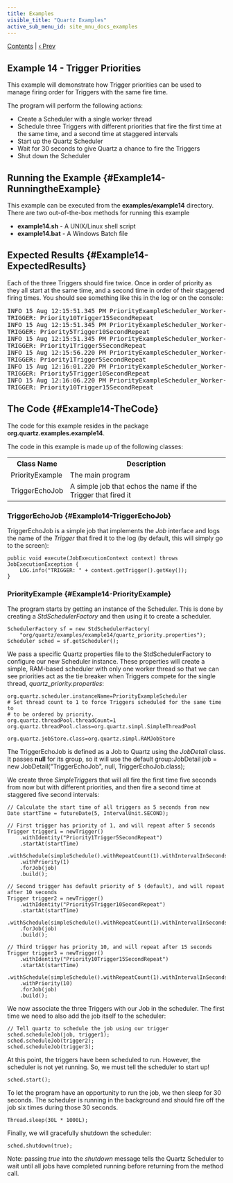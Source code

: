 ```yaml
---
title: Examples
visible_title: "Quartz Examples"
active_sub_menu_id: site_mnu_docs_examples
---
```

<div class="secNavPanel">
          <a href=".">Contents</a> |
	  <a href="Example6.html">&lsaquo;&nbsp;Prev</a>
</div>

## Example 14 - Trigger Priorities

This example will demonstrate how Trigger priorities can be used to manage firing order for Triggers with the same fire time.

The program will perform the following actions:

+ Create a Scheduler with a single worker thread
+ Schedule three Triggers with different priorities that fire the first time at the same time, and a second time at staggered intervals
+ Start up the Quartz Scheduler
+ Wait for 30 seconds to give Quartz a chance to fire the Triggers
+ Shut down the Scheduler



## Running the Example {#Example14-RunningtheExample}

This example can be executed from the **examples/example14** directory.   There are two out-of-the-box methods for running this example


+ **example14.sh** &#45; A UNIX/Linux shell script
+ **example14.bat** &#45; A Windows Batch file



## Expected Results {#Example14-ExpectedResults}

Each of the three Triggers should fire twice. Once in order of priority as they all start at the same time, and a second time in order of their staggered firing times. You should see something like this in the log or on the console:

<pre>
INFO 15 Aug 12:15:51.345 PM PriorityExampleScheduler_Worker-0 org.quartz.examples.example14.TriggerEchoJob
TRIGGER: Priority10Trigger15SecondRepeat
INFO 15 Aug 12:15:51.345 PM PriorityExampleScheduler_Worker-0 org.quartz.examples.example14.TriggerEchoJob
TRIGGER: Priority5Trigger10SecondRepeat
INFO 15 Aug 12:15:51.345 PM PriorityExampleScheduler_Worker-0 org.quartz.examples.example14.TriggerEchoJob
TRIGGER: Priority1Trigger5SecondRepeat
INFO 15 Aug 12:15:56.220 PM PriorityExampleScheduler_Worker-0 org.quartz.examples.example14.TriggerEchoJob
TRIGGER: Priority1Trigger5SecondRepeat
INFO 15 Aug 12:16:01.220 PM PriorityExampleScheduler_Worker-0 org.quartz.examples.example14.TriggerEchoJob
TRIGGER: Priority5Trigger10SecondRepeat
INFO 15 Aug 12:16:06.220 PM PriorityExampleScheduler_Worker-0 org.quartz.examples.example14.TriggerEchoJob
TRIGGER: Priority10Trigger15SecondRepeat
</pre>



## The Code {#Example14-TheCode}

The code for this example resides in the package **org.quartz.examples.example14**.

The code in this example is made up of the following classes:

<table><tbody>
<tr>
<th> Class Name </th>
<th> Description </th>
</tr>
<tr>
<td> PriorityExample </td>
<td> The main program </td>
</tr>

<tr>
<td> TriggerEchoJob </td>
<td> A simple job that echos the name if the Trigger that fired it </td>
</tr>
</tbody></table>

### TriggerEchoJob {#Example14-TriggerEchoJob}

TriggerEchoJob is a simple job that implements the *Job* interface and logs the name of the *Trigger* that fired it to the log (by default, this will simply go to the screen):


<pre class="prettyprint highlight"><code class="language-java" data-lang="java">public void execute(JobExecutionContext context) throws JobExecutionException {
    LOG.info("TRIGGER: " + context.getTrigger().getKey());
}
</code></pre>


### PriorityExample {#Example14-PriorityExample}

The program starts by getting an instance of the Scheduler.  This is done by creating a *StdSchedulerFactory* and then using it to create a scheduler.


<pre class="prettyprint highlight"><code class="language-java" data-lang="java">SchedulerFactory sf = new StdSchedulerFactory(
    "org/quartz/examples/example14/quartz_priority.properties");
Scheduler sched = sf.getScheduler();
</code></pre>


We pass a specific Quartz properties file to the StdSchedulerFactory to configure our new Scheduler instance.   These properties will create a simple, RAM-based scheduler with only one worker thread so that we can see priorities act as the tie breaker when Triggers compete for the single thread, *quartz_priority.properties*:


<pre class="prettyprint highlight"><code class="language-java" data-lang="java">org.quartz.scheduler.instanceName=PriorityExampleScheduler
# Set thread count to 1 to force Triggers scheduled for the same time to
# to be ordered by priority.
org.quartz.threadPool.threadCount=1
org.quartz.threadPool.class=org.quartz.simpl.SimpleThreadPool

org.quartz.jobStore.class=org.quartz.simpl.RAMJobStore
</code></pre>


The TriggerEchoJob is defined as a Job to Quartz using the *JobDetail* class.  It passes **null** for its group, so it will use the default group:JobDetail job = new JobDetail("TriggerEchoJob", null, TriggerEchoJob.class);

We create three *SimpleTrigger*s that will all fire the first time five seconds from now but with different priorities, and then fire a second time at staggered five second intervals:


<pre class="prettyprint highlight"><code class="language-java" data-lang="java">// Calculate the start time of all triggers as 5 seconds from now
Date startTime = futureDate(5, IntervalUnit.SECOND);

// First trigger has priority of 1, and will repeat after 5 seconds
Trigger trigger1 = newTrigger()
    .withIdentity("Priority1Trigger5SecondRepeat")
    .startAt(startTime)
    .withSchedule(simpleSchedule().withRepeatCount(1).withIntervalInSeconds(5))
    .withPriority(1)
    .forJob(job)
    .build();

// Second trigger has default priority of 5 (default), and will repeat after 10 seconds
Trigger trigger2 = newTrigger()
    .withIdentity("Priority5Trigger10SecondRepeat")
    .startAt(startTime)
    .withSchedule(simpleSchedule().withRepeatCount(1).withIntervalInSeconds(10))
    .forJob(job)
    .build();

// Third trigger has priority 10, and will repeat after 15 seconds
Trigger trigger3 = newTrigger()
    .withIdentity("Priority10Trigger15SecondRepeat")
    .startAt(startTime)
    .withSchedule(simpleSchedule().withRepeatCount(1).withIntervalInSeconds(15))
    .withPriority(10)
    .forJob(job)
    .build();
</code></pre>


We now associate the three Triggers with our Job in the scheduler. The first time we need to also add the job itself to the scheduler:


<pre class="prettyprint highlight"><code class="language-java" data-lang="java">// Tell quartz to schedule the job using our trigger
sched.scheduleJob(job, trigger1);
sched.scheduleJob(trigger2);
sched.scheduleJob(trigger3);
</code></pre>


At this point, the triggers have been scheduled to run. However, the scheduler is not yet running. So, we must tell the scheduler to start up&#33;


<pre class="prettyprint highlight"><code class="language-java" data-lang="java">sched.start();
</code></pre>


To let the program have an opportunity to run the job, we then sleep for 30 seconds. The scheduler is running in the background and should fire off the job six times during those 30 seconds.


<pre class="prettyprint highlight"><code class="language-java" data-lang="java">Thread.sleep(30L * 1000L);
</code></pre>


Finally, we will gracefully shutdown the scheduler:


<pre class="prettyprint highlight"><code class="language-java" data-lang="java">sched.shutdown(true);
</code></pre>


Note:  passing *true* into the *shutdown* message tells the Quartz Scheduler to wait until all jobs have completed running before returning from the method call.





